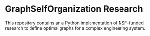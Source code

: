 GraphSelfOrganization Research
==============================

This repository contains an a Python implementation of NSF-funded research to define optimal graphs for a complex engineering system.